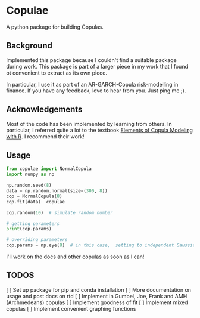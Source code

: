 # Copulae

A python package for building Copulas.

## Background

Implemented this package because I couldn't find a suitable package during work. 
This package is part of a larger piece in my work that  I found ot convenient to 
extract as its own piece. 

In particular, I use it as part of an AR-GARCH-Copula risk-modelling in finance. 
If you have any feedback, love to hear from you. Just ping me ;).

## Acknowledgements

Most of the code has been implemented by learning from others. In particular, I referred
quite a lot to the textbook [
Elements of Copula Modeling with R](https://www.amazon.com/Elements-Copula-Modeling-Marius-Hofert/dp/3319896342/).
I recommend their work!

## Usage

```python
from copulae import NormalCopula
import numpy as np

np.random.seed(8)
data = np.random.normal(size=(300, 8))
cop = NormalCopula(8)
cop.fit(data)  copulae

cop.random(10)  # simulate random number

# getting parameters
print(cop.params)  

# overriding parameters
cop.params = np.eye(8)  # in this case,  setting to independent Gaussian Copula
```

I'll work on the docs and other copulas as soon as I can!


## TODOS

[ ] Set up package for pip and conda installation
[ ] More documentation on usage and post docs on rtd
[ ] Implement in Gumbel, Joe, Frank and AMH (Archmedeans) copulas
[ ] Implement goodness of fit
[ ] Implement mixed copulas
[ ] Implement convenient graphing functions
